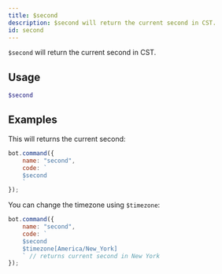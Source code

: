 ```yaml
---
title: $second
description: $second will return the current second in CST.
id: second
---
```


`$second` will return the current second in CST.

## Usage

```php
$second
```

## Examples

This will returns the current second:

```javascript
bot.command({
    name: "second",
    code: `
    $second
    `
});
```

You can change the timezone using `$timezone`:

```javascript
bot.command({
    name: "second",
    code: `
    $second 
    $timezone[America/New_York]
    ` // returns current second in New York
});
```